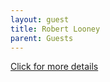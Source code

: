 ```yaml
---
layout: guest
title: Robert Looney
parent: Guests
---
```



<div class="badge-base LI-profile-badge" data-locale="en_US" data-size="medium" data-theme="light" data-type="VERTICAL" data-vanity="robert-looney-2973964" data-version="v1"><a class="badge-base__link LI-simple-link" href="https://www.linkedin.com/in/robert-looney-2973964?trk=profile-badge">Click for more details</a></div>


